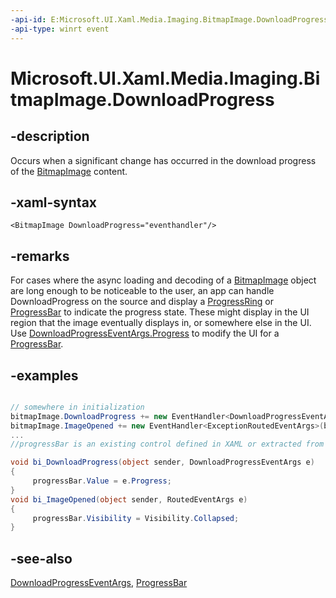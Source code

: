 ```yaml
---
-api-id: E:Microsoft.UI.Xaml.Media.Imaging.BitmapImage.DownloadProgress
-api-type: winrt event
---
```


<!-- Event syntax
public event Windows.UI.Xaml.Media.Imaging.DownloadProgressEventHandler DownloadProgress
-->

# Microsoft.UI.Xaml.Media.Imaging.BitmapImage.DownloadProgress

## -description
Occurs when a significant change has occurred in the download progress of the [BitmapImage](bitmapimage.md) content.

## -xaml-syntax
```xaml
<BitmapImage DownloadProgress="eventhandler"/>
```


## -remarks
For cases where the async loading and decoding of a [BitmapImage](bitmapimage.md) object are long enough to be noticeable to the user, an app can handle DownloadProgress on the source and display a [ProgressRing](../microsoft.ui.xaml.controls/progressring.md) or [ProgressBar](../microsoft.ui.xaml.controls/progressbar.md) to indicate the progress state. These might display in the UI region that the image eventually displays in, or somewhere else in the UI. Use [DownloadProgressEventArgs.Progress](downloadprogresseventargs_progress.md) to modify the UI for a [ProgressBar](../microsoft.ui.xaml.controls/progressbar.md).

## -examples
```csharp

// somewhere in initialization
bitmapImage.DownloadProgress += new EventHandler<DownloadProgressEventArgs>(bi_DownloadProgress);
bitmapImage.ImageOpened += new EventHandler<ExceptionRoutedEventArgs>(bi_ImageOpened);
...
//progressBar is an existing control defined in XAML or extracted from a XAML template

void bi_DownloadProgress(object sender, DownloadProgressEventArgs e)
{
     progressBar.Value = e.Progress;
}
void bi_ImageOpened(object sender, RoutedEventArgs e)
{
     progressBar.Visibility = Visibility.Collapsed;
}
```



## -see-also
[DownloadProgressEventArgs](downloadprogresseventargs.md), [ProgressBar](../microsoft.ui.xaml.controls/progressbar.md)
